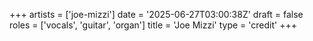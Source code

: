 +++
artists = ['joe-mizzi']
date = '2025-06-27T03:00:38Z'
draft = false
roles = ['vocals', 'guitar', 'organ']
title = 'Joe Mizzi'
type = 'credit'
+++

